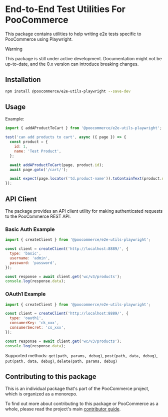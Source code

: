 # End-to-End Test Utilities For PooCommerce

This package contains utilities to help writing e2e tests specific to PooCommerce using Playwright.

> [!WARNING]
>
> This package is still under active development.
> Documentation might not be up-to-date, and the 0.x version can introduce breaking changes.

## Installation

```bash
npm install @poocommerce/e2e-utils-playwright --save-dev
```

## Usage

Example:

```js
import { addAProductToCart } from '@poocommerce/e2e-utils-playwright';

test('can add products to cart', async ({ page }) => {
  const product = {
    id: 1,
    name: 'Test Product',
  };

  await addAProductToCart(page, product.id);
  await page.goto('/cart/');

  await expect(page.locator('td.product-name')).toContainText(product.name);
});
```

## API Client

The package provides an API client utility for making authenticated requests to the PooCommerce REST API.

### Basic Auth Example

```js
import { createClient } from '@poocommerce/e2e-utils-playwright';

const client = createClient('http://localhost:8889/', {
  type: 'basic',
  username: 'admin',
  password: 'password',
});

const response = await client.get('wc/v3/products');
console.log(response.data);
```

### OAuth1 Example

```js
import { createClient } from '@poocommerce/e2e-utils-playwright';

const client = createClient('http://localhost:8889/', {
  type: 'oauth1',
  consumerKey: 'ck_xxx',
  consumerSecret: 'cs_xxx',
});

const response = await client.get('wc/v3/products');
console.log(response.data);
```

Supported methods: `get(path, params, debug)`, `post(path, data, debug)`, `put(path, data, debug)`, `delete(path, params, debug)`

## Contributing to this package

This is an individual package that's part of the PooCommerce project, which is organized as a monorepo.

To find out more about contributing to this package or PooCommerce as a whole, please read the project's
main [contributor guide](https://developer.poocommerce.com/docs/category/contributing/).

